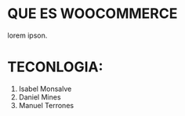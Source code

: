 # QUE ES WOOCOMMERCE

lorem ipson.

# TECONLOGIA:

1. Isabel Monsalve
2. Daniel Mines
3. Manuel Terrones
